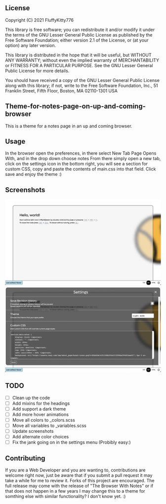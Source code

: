License
--
Copyright (C) 2021  FluffyKitty776

This library is free software; you can redistribute it and/or
modify it under the terms of the GNU Lesser General Public
License as published by the Free Software Foundation; either
version 2.1 of the License, or (at your option) any later version.

This library is distributed in the hope that it will be useful,
but WITHOUT ANY WARRANTY; without even the implied warranty of
MERCHANTABILITY or FITNESS FOR A PARTICULAR PURPOSE.  See the GNU
Lesser General Public License for more details.

You should have received a copy of the GNU Lesser General Public
License along with this library; if not, write to the Free Software
Foundation, Inc., 51 Franklin Street, Fifth Floor, Boston, MA  02110-1301
USA

Theme-for-notes-page-on-up-and-coming-browser
--
This is a theme for a notes page in an up and coming browser.

Usage
--
In the browser open the preferences, in there select New Tab Page Opens With, and in the drop down choose notes
From there simply open a new tab, click on the settings icon in the bottom right, you will see a section for custom CSS, copy and paste the contents of main.css into that field. Click save and enjoy the theme :)

Screenshots
--
![](Screenshot1.png)
![](Screenshot2.png)

TODO
--
- [ ] Clean up the code
- [ ] Add mixins for the headings
- [ ] Add support a dark theme
- [ ] Add more hover animations
- [ ] Move all colors to _colors.scss
- [ ] Move all variables to _variables.scss
- [ ] Update screenshots
- [ ] Add alternate color choices
- [ ] Fix the jank going on in the settings menu (Probibly easy:)

Contributing
-- 
If you are a Web Developer and you are wanting to, contributions are welcome right now, just be aware that if you submit a pull request it may take a while for me to review it. 
Forks of this project are encouraged. 
The full release may come with the release of "The Browser With Notes" or if that does not happen in a few years I may change this to a theme for somthing else with similar functionality? I don't know yet. :)
